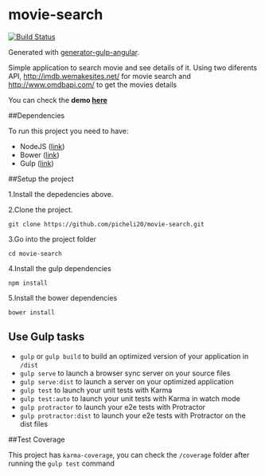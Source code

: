 # movie-search 
[![Build Status](https://api.travis-ci.org/picheli20/movie-search.svg?branch=master)](http://travis-ci.org/picheli20/movie-search)

Generated with [generator-gulp-angular](https://github.com/Swiip/generator-gulp-angular).

Simple application to search movie and see details of it. Using two diferents API, 
http://imdb.wemakesites.net/ for movie search and http://www.omdbapi.com/ to get the movies details

You can check the **demo [here](https://picheli-moviesearch.herokuapp.com/)**

##Dependencies

To run this project you need to have:

* NodeJS ([link](https://nodejs.org/))
* Bower ([link](http://bower.io/))
* Gulp ([link](http://gulpjs.com/))


##Setup the project

1.Install the depedencies above.

2.Clone the project.

```
git clone https://github.com/picheli20/movie-search.git
```

3.Go into the project folder

```
cd movie-search
```

4.Install the gulp dependencies

```
npm install
```
5.Install the bower dependencies

```
bower install
```

## Use Gulp tasks

* `gulp` or `gulp build` to build an optimized version of your application in `/dist`
* `gulp serve` to launch a browser sync server on your source files
* `gulp serve:dist` to launch a server on your optimized application
* `gulp test` to launch your unit tests with Karma
* `gulp test:auto` to launch your unit tests with Karma in watch mode
* `gulp protractor` to launch your e2e tests with Protractor
* `gulp protractor:dist` to launch your e2e tests with Protractor on the dist files

##Test Coverage

This project has `karma-coverage`, you can check the `/coverage` folder after running the `gulp test` command


